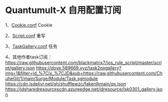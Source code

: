 # Quantumult-X 自用配置订阅

1、[Cookie.conf](https://github.com/lookun/Quantumult-X/blob/main/Cookie.conf)  Cookie

2、[Script.conf](https://github.com/lookun/Quantumult-X/blob/main/Script.conf)  重写

3、[TaskGallery.conf](https://github.com/lookun/Quantumult-X/blob/main/TaskGallery.json)  任务

4、其他作者task订阅：
https://raw.githubusercontent.com/blackmatrix7/ios_rule_script/master/script/gallery.json
https://dove.589669.xyz/task2qxgallery?img=1&filter=jd_%7Cjx_%7CJD&sub=https://raw.githubusercontent.com/ChuheGit/1/main/Surge/Module/Task.sgmodule
https://cdn.jsdelivr.net/gh/shufflewzc/faker@main/qx.json
https://jdsharedresourcescdn.azureedge.net/jdresource/lxk0301_gallery.json
